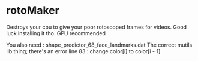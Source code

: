 # rotoMaker
Destroys your cpu to give your poor rotoscoped frames for videos. Good luck installing it tho. GPU recommended


You also need : shape_predictor_68_face_landmarks.dat
The correct mutils lib thing; there's an error line 83 : change color[i] to color[i - 1]

